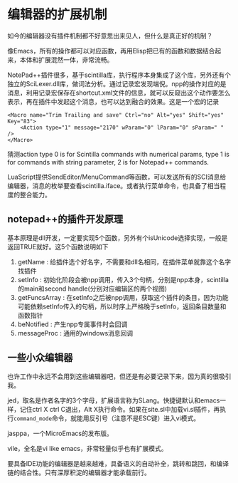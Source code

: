 # 编辑器的扩展机制

如今的编辑器没有插件机制都不好意思出来见人，但什么是真正好的机制？

像Emacs，所有的操作都可以对应函数，再用Elisp把已有的函数和数据结合起来，本体和扩展混然一体，非常流畅。

NotePad++插件很多，基于scintilla库，执行程序本身集成了这个库，另外还有个独立的SciLexer.dll库，做词法分析。通过记录宏发现端倪。npp的操作对应的是消息，利用记录宏保存在shortcut.xml文件的信息，就可以反窥出这个动作要怎么表示，再在插件中发起这个消息，也可以达到融合的效果。这是一个宏的记录

```
<Macro name="Trim Trailing and save" Ctrl="no" Alt="yes" Shift="yes" Key="83">
    <Action type="1" message="2170" wParam="0" lParam="0" sParam=" " />
</Macro>
```

猜测action type 0 is for Scintilla commands with numerical params, type 1 is for commands with string parameter, 2 is for Notepad++ commands.

LuaScript提供SendEditor/MenuCommand等函数，可以发送所有的SCI消息给编辑器，消息的枚举要查看scintilla.iface。或者执行菜单命令，也具备了相当程度的整合能力。

notepad++的插件开发原理
----
基本原理是dll开发，一定要实现5个函数，另外有个isUnicode选择实现，一般是返回TRUE就好。这5个函数说明如下

1. getName : 给插件选个好名字，不需要和dll名相同，在插件菜单就靠这个名字找插件
2. setInfo : 初始化阶段会被npp调用，传入3个句柄，分别是npp本身，scintilla的main和second handle(分别对应编辑区的两个视图)
3. getFuncsArray : 在setInfo之后被npp调用，获取这个插件的条目，因为功能可能依赖setInfo传入的句柄，所以时序上严格晚于setInfo，返回条目数量和函数指针
4. beNotified : 产生npp专属事件时会回调
5. messageProc : 通用的windows消息回调

一些小众编辑器
----
也许工作中永远不会用到这些编辑器吧，但还是有必要记录下来，因为真的很吸引我。

jed，取名是作者名字的3个字母，扩展语言称为SLang。快捷键默认和emacs一样，记住ctrl X ctrl C退出，Alt X执行命令。如果在site.sl中加载vi.sl插件，再执行`command_mode`命令，就能用反引号（注意不是ESC键）进入vi模式。

jasppa，一个MicroEmacs的发布版。

vile，全名是vi like emacs，非常轻量似乎也有扩展模式。

要具备IDE功能的编辑器是越来越难，具备语义的自动补全，跳转和跳回，和编译链的结合性。只有深厚积淀的编辑器才能承载前行。